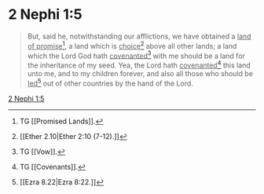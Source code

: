# 2 Nephi 1:5

> But, said he, notwithstanding our afflictions, we have obtained a <u>land of promise</u>[^a], a land which is <u>choice</u>[^b] above all other lands; a land which the Lord God hath <u>covenanted</u>[^c] with me should be a land for the inheritance of my seed. Yea, the Lord hath <u>covenanted</u>[^d] this land unto me, and to my children forever, and also all those who should be <u>led</u>[^e] out of other countries by the hand of the Lord.

[2 Nephi 1:5](https://www.churchofjesuschrist.org/study/scriptures/bofm/2-ne/1?lang=eng&id=p5#p5)


[^a]: TG [[Promised Lands]].
[^b]: [[Ether 2.10|Ether 2:10 (7-12).]]
[^c]: TG [[Vow]].
[^d]: TG [[Covenants]].
[^e]: [[Ezra 8.22|Ezra 8:22.]]
